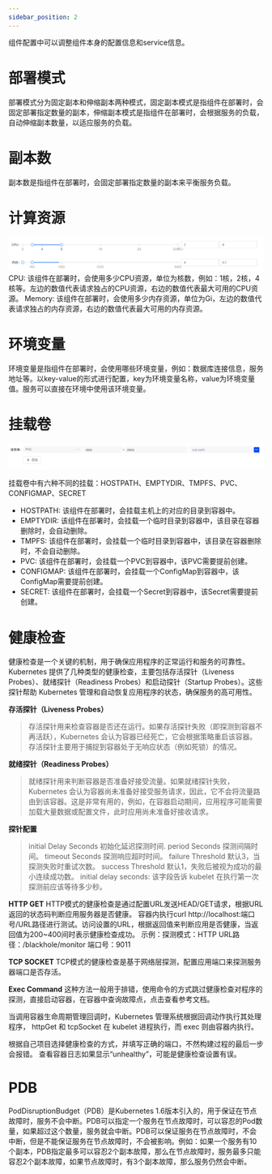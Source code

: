 ```yaml
---
sidebar_position: 2
---
```

组件配置中可以调整组件本身的配置信息和service信息。

# 部署模式
部署模式分为固定副本和伸缩副本两种模式，固定副本模式是指组件在部署时，会固定部署指定数量的副本，伸缩副本模式是指组件在部署时，会根据服务的负载，自动伸缩副本数量，以适应服务的负载。

# 副本数
副本数是指组件在部署时，会固定部署指定数量的副本来平衡服务负载。

# 计算资源
![alt text](image.png)
CPU: 该组件在部署时，会使用多少CPU资源，单位为核数，例如：1核，2核，4核等。左边的数值代表请求独占的CPU资源，右边的数值代表最大可用的CPU资源。
Memory: 该组件在部署时，会使用多少内存资源，单位为Gi，左边的数值代表请求独占的内存资源，右边的数值代表最大可用的内存资源。

# 环境变量
环境变量是指组件在部署时，会使用哪些环境变量，例如：数据库连接信息，服务地址等。以key-value的形式进行配置，key为环境变量名称，value为环境变量值。服务可以直接在环境中使用该环境变量。

# 挂载卷
![alt text](image-1.png)

挂载卷中有六种不同的挂载：HOSTPATH、EMPTYDIR、TMPFS、PVC、CONFIGMAP、SECRET
* HOSTPATH: 该组件在部署时，会挂载主机上的对应的目录到容器中。
* EMPTYDIR: 该组件在部署时，会挂载一个临时目录到容器中，该目录在容器删除时，会自动删除。
* TMPFS: 该组件在部署时，会挂载一个临时目录到容器中，该目录在容器删除时，不会自动删除。
* PVC: 该组件在部署时，会挂载一个PVC到容器中，该PVC需要提前创建。
* CONFIGMAP: 该组件在部署时，会挂载一个ConfigMap到容器中，该ConfigMap需要提前创建。
* SECRET: 该组件在部署时，会挂载一个Secret到容器中，该Secret需要提前创建。

# 健康检查

健康检查是一个关键的机制，用于确保应用程序的正常运行和服务的可靠性。Kubernetes 提供了几种类型的健康检查，主要包括存活探针（Liveness Probes）、就绪探针（Readiness Probes）和启动探针（Startup Probes）。这些探针帮助 Kubernetes 管理和自动恢复应用程序的状态，确保服务的高可用性。

**存活探针（Liveness Probes）**
> 存活探针用来检查容器是否还在运行。如果存活探针失败（即探测到容器不再活跃），Kubernetes 会认为容器已经死亡，它会根据策略重启该容器。存活探针主要用于捕捉到容器处于无响应状态（例如死锁）的情况。
>
**就绪探针（Readiness Probes）**
> 就绪探针用来判断容器是否准备好接受流量。如果就绪探针失败，Kubernetes 会认为容器尚未准备好接受服务请求，因此，它不会将流量路由到该容器。这是非常有用的，例如，在容器启动期间，应用程序可能需要加载大量数据或配置文件，此时应用尚未准备好接收请求。
>
**探针配置**
> initial Delay Seconds 初始化延迟探测时间.
> period Seconds 探测间隔时间。
> timeout Seconds 探测响应超时时间。
> failure Threshold 默认3，当探测失败时重试次数。
> success Threshold 默认1，失败后被视为成功的最小连续成功数。
> initial delay seconds: 该字段告诉 kubelet 在执行第一次探测前应该等待多少秒。

**HTTP GET**
HTTP模式的健康检查是通过配置URL发送HEAD/GET请求，根据URL返回的状态码判断应用服务器是否健康。
容器内执行curl http://localhost:端口号/URL路径进行测试。访问设置的URL，根据返回值来判断应用是否健康，当返回值为200~400间时表示健康检查成功。
示例：探测模式：HTTP URL路径：/blackhole/monitor 端口号：9011

**TCP SOCKET**
TCP模式的健康检查是基于网络层探测，配置应用端口来探测服务器端口是否存活。

**Exec Command**
这种方法一般用于排错，使用命令的方式跳过健康检查对程序的探测，直接启动容器，在容器中查询故障点，点击查看参考文档。

当调用容器生命周期管理回调时，Kubernetes 管理系统根据回调动作执行其处理程序， httpGet 和 tcpSocket 在 kubelet 进程执行，而 exec 则由容器内执行。

根据自己项目选择健康检查的方式，并填写正确的端口，不然构建过程的最后一步会报错。
查看容器日志如果显示“unhealthy”，可能是健康检查设置有误。

# PDB
PodDisruptionBudget（PDB）是Kubernetes 1.6版本引入的，用于保证在节点故障时，服务不会中断。PDB可以指定一个服务在节点故障时，可以容忍的Pod数量，如果超过这个数量，服务就会中断。PDB可以保证服务在节点故障时，不会中断，但是不能保证服务在节点故障时，不会被影响。例如：如果一个服务有10个副本，PDB指定最多可以容忍2个副本故障，那么在节点故障时，服务最多只能容忍2个副本故障，如果节点故障时，有3个副本故障，那么服务仍然会中断。